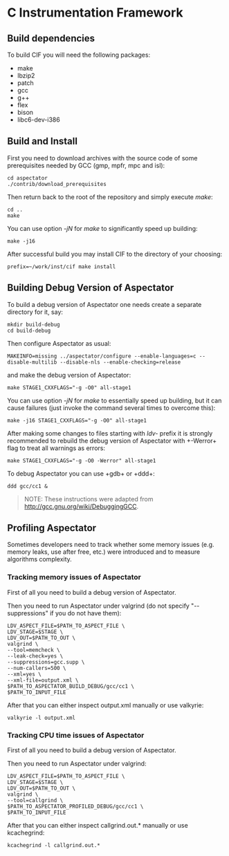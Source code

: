 # C Instrumentation Framework

## Build dependencies

To build CIF you will need the following packages:

* make
* lbzip2
* patch
* gcc
* g++
* flex
* bison
* libc6-dev-i386

## Build and Install

First you need to download archives with the source code of some prerequisites needed by GCC (gmp, mpfr, mpc and isl):

    cd aspectator
    ./contrib/download_prerequisites
    
Then return back to the root of the repository and simply execute _make_:

    cd ..
    make
    
You can use option _-jN_ for _make_ to significantly speed up building:

    make -j16

After successful build you may install CIF to the directory of your choosing:

    prefix=~/work/inst/cif make install

## Building Debug Version of Aspectator

To build a debug version of Aspectator one needs create a separate directory for
it, say:

    mkdir build-debug
    cd build-debug

Then configure Aspectator as usual:

    MAKEINFO=missing ../aspectator/configure --enable-languages=c --disable-multilib --disable-nls --enable-checking=release

and make the debug version of Aspectator:

    make STAGE1_CXXFLAGS="-g -O0" all-stage1

You can use option _-jN_ for _make_ to essentially speed up building, but it
can cause failures (just invoke the command several times to overcome this):

    make -j16 STAGE1_CXXFLAGS="-g -O0" all-stage1


After making some changes to files starting with _ldv-_ prefix it is strongly
recommended to rebuild the debug version of Aspectator with +-Werror+ flag to
treat all warnings as errors:

    make STAGE1_CXXFLAGS="-g -O0 -Werror" all-stage1


To debug Aspectator you can use +gdb+ or +ddd+:

    ddd gcc/cc1 &

> NOTE: These instructions were adapted from http://gcc.gnu.org/wiki/DebuggingGCC.

## Profiling Aspectator

Sometimes developers need to track whether some memory issues (e.g. memory
leaks, use after free, etc.) were introduced and to measure algorithms
complexity.

### Tracking memory issues of Aspectator

First of all you need to build a debug version of Aspectator.

Then you need to run Aspectator under valgrind (do not specify "--suppressions"
if you do not have them):

    LDV_ASPECT_FILE=$PATH_TO_ASPECT_FILE \
    LDV_STAGE=$STAGE \
    LDV_OUT=$PATH_TO_OUT \
    valgrind \
    --tool=memcheck \
    --leak-check=yes \
    --suppressions=gcc.supp \
    --num-callers=500 \
    --xml=yes \
    --xml-file=output.xml \
    $PATH_TO_ASPECTATOR_BUILD_DEBUG/gcc/cc1 \
    $PATH_TO_INPUT_FILE


After that you can either inspect output.xml manually or use valkyrie:

    valkyrie -l output.xml


### Tracking CPU time issues of Aspectator

First of all you need to build a debug version of Aspectator.

Then you need to run Aspectator under valgrind:

    LDV_ASPECT_FILE=$PATH_TO_ASPECT_FILE \
    LDV_STAGE=$STAGE \
    LDV_OUT=$PATH_TO_OUT \
    valgrind \
    --tool=callgrind \
    $PATH_TO_ASPECTATOR_PROFILED_DEBUG/gcc/cc1 \
    $PATH_TO_INPUT_FILE

After that you can either inspect callgrind.out.* manually or use kcachegrind:

    kcachegrind -l callgrind.out.*
